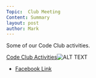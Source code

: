 ```yaml
---
Topic:  Club Meeting
Content: Summary
layout: post
author: Mark
---
```

Some of our Code Club activities.

[Code Club Activities](https://www.facebook.com/720665616418529/videos/664020477459964)![ALT TEXT](https://scontent.fbhx6-1.fna.fbcdn.net/v/t15.13418-10/72989625_2507678559463176_5784878252547899392_n.jpg?stp=dst-jpg_s720x720&_nc_cat=103&ccb=1-7&_nc_sid=ad6a45&_nc_ohc=sVXWTo3u0GEAX-LukGj&_nc_ht=scontent.fbhx6-1.fna&edm=AKK4YLsEAAAA&oh=00_AfDPBrn1aiJN4Z4kMxSOf--T0zxJFSb5RGMLggT0gv8E9A&oe=652B6843)

* [Facebook Link](https://www.facebook.com/1481985248595237/posts/2324047877722299/)


